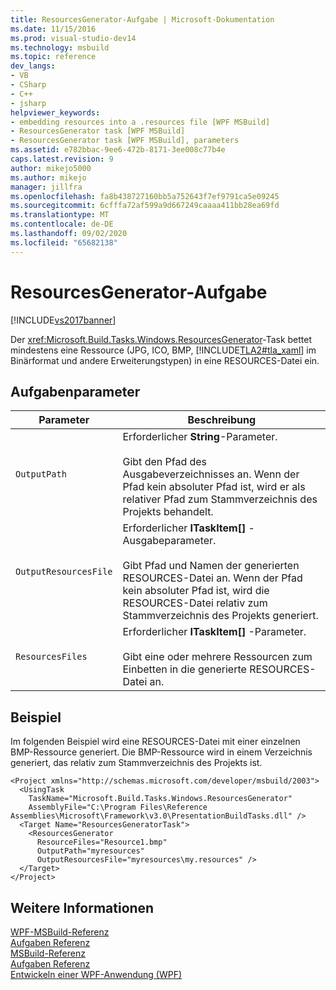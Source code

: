 ```yaml
---
title: ResourcesGenerator-Aufgabe | Microsoft-Dokumentation
ms.date: 11/15/2016
ms.prod: visual-studio-dev14
ms.technology: msbuild
ms.topic: reference
dev_langs:
- VB
- CSharp
- C++
- jsharp
helpviewer_keywords:
- embedding resources into a .resources file [WPF MSBuild]
- ResourcesGenerator task [WPF MSBuild]
- ResourcesGenerator task [WPF MSBuild], parameters
ms.assetid: e782bbac-9ee6-472b-8171-3ee008c77b4e
caps.latest.revision: 9
author: mikejo5000
ms.author: mikejo
manager: jillfra
ms.openlocfilehash: fa8b438727160bb5a752643f7ef9791ca5e09245
ms.sourcegitcommit: 6cfffa72af599a9d667249caaaa411bb28ea69fd
ms.translationtype: MT
ms.contentlocale: de-DE
ms.lasthandoff: 09/02/2020
ms.locfileid: "65682138"
---
```

# <a name="resourcesgenerator-task"></a>ResourcesGenerator-Aufgabe
[!INCLUDE[vs2017banner](../includes/vs2017banner.md)]

Der <xref:Microsoft.Build.Tasks.Windows.ResourcesGenerator>-Task bettet mindestens eine Ressource (JPG, ICO, BMP, [!INCLUDE[TLA2#tla_xaml](../includes/tla2sharptla-xaml-md.md)] im Binärformat und andere Erweiterungstypen) in eine RESOURCES-Datei ein.  
  
## <a name="task-parameters"></a>Aufgabenparameter  
  
|Parameter|Beschreibung|  
|---------------|-----------------|  
|`OutputPath`|Erforderlicher **String**-Parameter.<br /><br /> Gibt den Pfad des Ausgabeverzeichnisses an. Wenn der Pfad kein absoluter Pfad ist, wird er als relativer Pfad zum Stammverzeichnis des Projekts behandelt.|  
|`OutputResourcesFile`|Erforderlicher **ITaskItem[]** -Ausgabeparameter.<br /><br /> Gibt Pfad und Namen der generierten RESOURCES-Datei an. Wenn der Pfad kein absoluter Pfad ist, wird die RESOURCES-Datei relativ zum Stammverzeichnis des Projekts generiert.|  
|`ResourcesFiles`|Erforderlicher **ITaskItem[]** -Parameter.<br /><br /> Gibt eine oder mehrere Ressourcen zum Einbetten in die generierte RESOURCES-Datei an.|  
  
## <a name="example"></a>Beispiel  
 Im folgenden Beispiel wird eine RESOURCES-Datei mit einer einzelnen BMP-Ressource generiert. Die BMP-Ressource wird in einem Verzeichnis generiert, das relativ zum Stammverzeichnis des Projekts ist.  
  
```  
<Project xmlns="http://schemas.microsoft.com/developer/msbuild/2003">  
  <UsingTask   
    TaskName="Microsoft.Build.Tasks.Windows.ResourcesGenerator"   
    AssemblyFile="C:\Program Files\Reference Assemblies\Microsoft\Framework\v3.0\PresentationBuildTasks.dll" />  
  <Target Name="ResourcesGeneratorTask">  
    <ResourcesGenerator  
      ResourceFiles="Resource1.bmp"  
      OutputPath="myresources"  
      OutputResourcesFile="myresources\my.resources" />  
  </Target>  
</Project>  
```  
  
## <a name="see-also"></a>Weitere Informationen  
 [WPF-MSBuild-Referenz](../msbuild/wpf-msbuild-reference.md)   
 [Aufgaben Referenz](../msbuild/wpf-msbuild-task-reference.md)   
 [MSBuild-Referenz](../msbuild/msbuild-reference.md)   
 [Aufgaben Referenz](../msbuild/msbuild-task-reference.md)   
 [Entwickeln einer WPF-Anwendung (WPF)](https://msdn.microsoft.com/library/a58696fd-bdad-4b55-9759-136dfdf8b91c)
